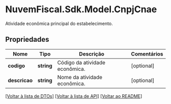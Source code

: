 # NuvemFiscal.Sdk.Model.CnpjCnae
Atividade econômica principal do estabelecimento.

## Propriedades

Nome | Tipo | Descrição | Comentários
------------ | ------------- | ------------- | -------------
**codigo** | **string** | Código da atividade econômica. | [optional] 
**descricao** | **string** | Nome da atividade econômica. | [optional] 

[[Voltar à lista de DTOs]](../README.md#documentation-for-models) [[Voltar à lista de API]](../README.md#documentation-for-api-endpoints) [[Voltar ao README]](../README.md)

